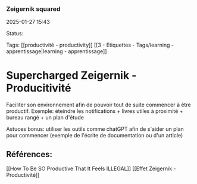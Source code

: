 ### Zeigernik squared

2025-01-27 15:43

Status:

Tags: [[productivité - productivity]] [[3 - Etiquettes - Tags/learning - apprentissage|learning - apprentissage]]


# Supercharged Zeigernik - Producitivité

Faciliter son environnement afin de pouvoir tout de suite commencer à être productif.
Exemple: éteindre les notifications + livres utiles à proximité + bureau rangé + un plan d'étude

Astuces bonus: utiliser les outils comme chatGPT afin de s'aider un plan pour commencer (exemple de l'écrite de documentation ou d'un article)

## Références:

[[How To Be SO Productive That It Feels ILLEGAL]]
[[Effet Zeigernik - Productivité]]